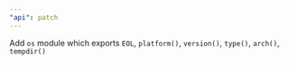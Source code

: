 ```yaml
---
"api": patch
---
```

Add `os` module which exports `EOL`, `platform()`, `version()`, `type()`, `arch()`, `tempdir()`
